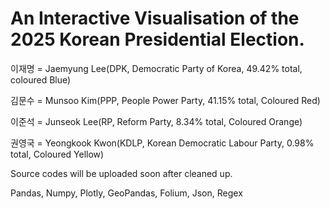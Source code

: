 # An Interactive Visualisation of the 2025 Korean Presidential Election.

이재명 = Jaemyung Lee(DPK, Democratic Party of Korea, 49.42% total, coloured Blue)


김문수 = Munsoo Kim(PPP, People Power Party, 41.15% total, Coloured Red)


이준석 = Junseok Lee(RP, Reform Party, 8.34% total, Coloured Orange)


권영국 = Yeongkook Kwon(KDLP, Korean Democratic Labour Party, 0.98% total, Coloured Yellow)

Source codes will be uploaded soon after cleaned up.

Pandas, Numpy, Plotly, GeoPandas, Folium, Json, Regex
